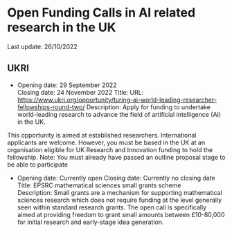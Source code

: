 # Open Funding Calls in AI related research in the UK

Last update: 26/10/2022

## UKRI


- Opening date: 29 September 2022  
  Closing date: 24 November 2022
  Title: 
  URL:  https://www.ukri.org/opportunity/turing-ai-world-leading-researcher-fellowships-round-two/
  Description: Apply for funding to undertake world-leading research to advance the field of artificial intelligence (AI) in the UK.

This opportunity is aimed at established researchers. International applicants are welcome. However, you must be based in the UK at an organisation eligible for UK Research and Innovation funding to hold the fellowship.
 Note: You must already have passed an outline proposal stage to be able to participate


- Opening date: Currently open
  Closing date: Currently no closing date
  Title: EPSRC mathematical sciences small grants scheme  
  Description: Small grants are a mechanism for supporting mathematical sciences research which does not require funding at the level generally seen within standard research grants. The open call is specifically aimed at providing freedom to grant small amounts between £10-80,000 for initial research and early-stage idea generation.
